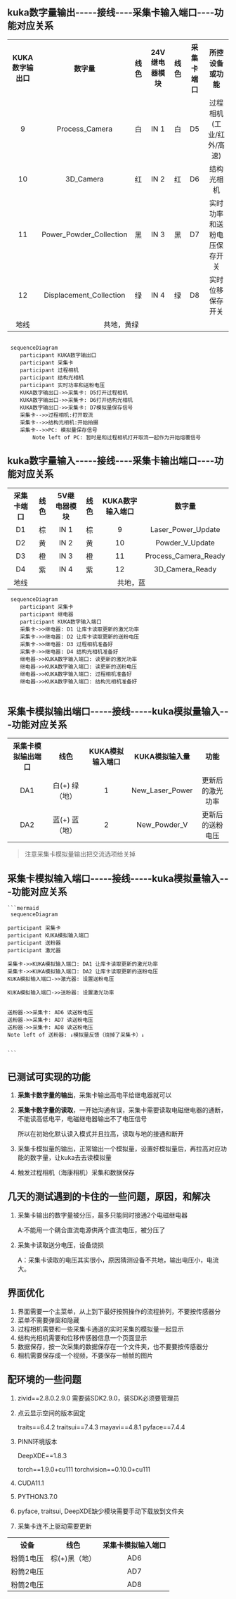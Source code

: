 









## kuka数字量输出-----接线----采集卡输入端口----功能对应关系



<style>
    td {
        text-align: center; /* 居中水平对齐 */
        vertical-align: middle; /* 居中垂直对齐 */
    }
</style>
<table>
    <th>KUKA数字输出口</th><th>数字量 </th><th>线色</th><th>24V继电器模块</th><th>线色</th><th>采集卡端口</th><th>所控设备或功能</th>
    <tr>
        <td>9</td>
        <td>Process_Camera</td>
        <td>白</td>
        <td>IN 1</td>
        <td>白</td>
        <td>D5</td>
        <td>过程相机(工业/红外/高速)</td>
	<tr>
    <tr>
        <td>10</td>
        <td>3D_Camera</td>
        <td>红</td>
        <td>IN 2</td>
        <td>红</td>
        <td>D6</td>
        <td>结构光相机</td>
	<tr>    
	<tr>
		<td>11</td>
        <td>Power_Powder_Collection</td>
        <td>黑</td>
        <td>IN 3</td>
        <td>黑</td>
        <td>D7</td>
        <td>实时功率和送粉电压保存开关</td>
	<tr>
	<tr>
		<td>12</td>
        <td>Displacement_Collection</td>
        <td>绿</td>
        <td>IN 4</td>
        <td>绿</td>
        <td>D8</td>
        <td>实时位移保存开关</td>
	</tr>
    	<td>地线</td>
    	<td colspan="5">共地，黄绿</td>
    	<td>  </td>
	</tr>
</table>

```mermaid

 sequenceDiagram
    participant KUKA数字输出口
    participant 采集卡
    participant 过程相机
    participant 结构光相机
    participant 实时功率和送粉电压
    KUKA数字输出口->>采集卡: D5打开过程相机
    KUKA数字输出口->>采集卡: D6打开结构光相机
    KUKA数字输出口->>采集卡: D7模拟量保存信号
    采集卡-->>过程相机:打开取流
    采集卡-->>结构光相机:开始拍摄
    采集卡-->>PC: 模拟量保存信号
        Note left of PC: 暂时是和过程相机打开取流一起作为开始熔覆信号

```

## kuka数字量输入-----接线----采集卡输出端口----功能对应关系

<style>
    td {
        text-align: center; /* 居中水平对齐 */
        vertical-align: middle; /* 居中垂直对齐 */
    }
</style>
<table>
    <th>采集卡端口</th>
    <th>线色</th>
    <th>5V继电器模块</th>
    <th>线色</th>
    <th>KUKA数字输入端口</th>
    <th>数字量</th>
    <tr>
        <td>D1</td>
        <td>棕</td>
        <td>IN 1</td>
        <td>棕</td>
        <td>9</td>
        <td>Laser_Power_Update</td>
    <tr>
    <tr>
        <td>D2</td>
        <td>黄</td>
        <td>IN 2</td>
        <td>黄</td>
        <td>10</td>
        <td>Powder_V_Update</td>  
    <tr>
    <tr>
        <td>D3</td>
        <td>橙</td>
        <td>IN 3</td>
        <td>橙</td>
        <td>11</td>
        <td>Process_Camera_Ready</td>
    <tr>
    <tr>
        <td>D4</td>
        <td>紫</td>
        <td>IN 4</td>
        <td>紫</td>
        <td>12</td>
        <td>3D_Camera_Ready</td>
    <tr>
    <tr>
        <td>地线</td>
        <td colspan="5">共地，蓝</td>
    <tr>
</table>

```mermaid
 sequenceDiagram
    participant 采集卡
    participant 继电器
    participant KUKA数字输入端口
    采集卡->>继电器: D1 让库卡读取更新的激光功率
    采集卡->>继电器: D2 让库卡读取更新的送粉电压
    采集卡->>继电器: D3 过程相机准备好
    采集卡->>继电器: D4 结构光相机准备好
    继电器->>KUKA数字输入端口: 读更新的激光功率
    继电器->>KUKA数字输入端口: 读更新的送粉电压
    继电器->>KUKA数字输入端口: 过程相机准备好
    继电器->>KUKA数字输入端口: 结构光相机准备好
    
```



## 采集卡模拟输出端口-----接线-----kuka模拟量输入---功能对应关系

<style>
    td {
        text-align: center; /* 居中水平对齐 */
        vertical-align: middle; /* 居中垂直对齐 */
    }
</style>
<table>
    <th>采集卡模拟输出端口</th>
    <th>线色</th>
    <th>KUKA模拟输入端口</th>
    <th>KUKA模拟输入量</th>
    <th>功能</th>
     <tr>
         <td>DA1</td>
        <td>白(+)  绿（地）</td>
        <td>1</td>
        <td>New_Laser_Power</td>
        <td>更新后的激光功率</td>
    <tr>
    <tr>
        <td>DA2</td>
        <td>蓝(+)  蓝（地）</td>
        <td>2</td>
        <td>New_Powder_V</td>
        <td>更新后的送粉电压</td>
    <tr>
</table>

> 注意采集卡模拟量输出把交流选项给关掉



## 采集卡模拟输入端口-----接线-----kuka模拟量输入---功能对应关系

<style>
    td {
        text-align: center; /* 居中水平对齐 */
        vertical-align: middle; /* 居中垂直对齐 */
    }
</style>
<table>
    <th>设备</th>
    <th>线色</th>
    <th>采集卡模拟输入端口</th> 
    <tr>
        <td>粉筒1电压</td>
        <td>棕(+)黑（地）</td>
        <td>AD6</td>
    <tr>
   <tr>
    <td>粉筒2电压</td>
    <td>  </td>
    <td>AD7</td> <tr>
<tr>
    <td>粉筒2电压</td>
    <td>  </td>
    <td>AD8</td>
<tr>



    ```mermaid
     sequenceDiagram
     
    participant 采集卡
    participant KUKA模拟输入端口
    participant 送粉器
    participant 激光器
    
    采集卡->>KUKA模拟输入端口: DA1 让库卡读取更新的激光功率
    采集卡->>KUKA模拟输入端口: DA2 让库卡读取更新的送粉电压
    KUKA模拟输入端口->>激光器: 设置送粉电压
    
    KUKA模拟输入端口->>送粉器: 设置激光功率
    
    
    送粉器->>采集卡: AD6 读送粉电压
    送粉器->>采集卡: AD7 读送粉电压
    送粉器->>采集卡: AD8 读送粉电压
    Note left of 送粉器: ↓模拟量反馈（烧掉了采集卡）↓
    
    
    ```





## 已测试可实现的功能

1. **采集卡数字量的输出**，采集卡输出高电平给继电器就可以

2. **采集卡数字量的读取**，一开始沟通有误，采集卡需要读取电磁继电器的通断，不能读高低电平，电磁继电器输出不了电压信号

   所以在初始化默认读入模式并且拉高，读取与地的接通和断开

3. 采集卡模拟量的输出，正常输出一个模拟量，设置好模拟量后，再拉高对应功能的数字量，让kuka去去读模拟量

4. 触发过程相机（海康相机）采集和数据保存



## 几天的测试遇到的卡住的一些问题，原因，和解决

1. 采集卡输出的数字量被分压，最多只能同时接通2个电磁继电器

   A:不能用一个耦合直流电源供两个直流电压，被分压了

2. 采集卡读取送分电压，设备烧损

   A：采集卡读取的电压其实很小，原因猜测设备不共地，输出电压小，电流大。

   

## 界面优化

1. 界面需要一个主菜单，从上到下最好按照操作的流程排列，不要按传感器分
2. 菜单不需要弹窗和隐藏
3. 过程相机需要和一些采集卡通道的实时采集的模拟量一起显示
4. 结构光相机需要和位移传感器信息一个页面显示
5. 数据保存，按一次采集的数据保存在一个文件夹，也不要要按传感器分
6. 相机需要保存成一个视频，不要保存一帧帧的图片



## 配环境的一些问题

1. zivid==2.8.0.2.9.0 需要装SDK2.9.0，装SDK必须要管理员

2. 点云显示空间的版本固定

   traits==6.4.2
   traitsui==7.4.3
   mayavi==4.8.1
   pyface==7.4.4

3. PINN环境版本

   DeepXDE==1.8.3

   torch==1.9.0+cu111
   torchvision==0.10.0+cu111

4. CUDA11.1

5. PYTHON3.7.0

6. pyface, traitsui, DeepXDE缺少模块需要手动下载放到文件夹

7. 采集卡连不上驱动需要更新 

   











